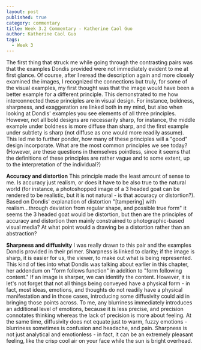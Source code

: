 ```yaml
---
layout: post
published: true
category: commentary
title: Week 3.2 Commentary - Katherine Caol Guo
author: Katherine Caol Guo
tags:
  - Week 3
---
```

The first thing that struck me while going through the contrasting pairs was that the examples Dondis provided were not immediately evident to me at first glance. Of course, after I reread the description again and more closely examined the images, I recognized the connections but truly, for some of the visual examples, my first thought was that the image would have been a better example for a different principle. This demonstrated to me how interconnected these principles are in visual design. For instance, boldness, sharpness, and exaggeration are linked both in my mind, but also when looking at Dondis' examples you see elements of all three principles. However, not all bold designs are necessarily sharp, for instance, the middle example under boldness is more diffuse than sharp, and the first example under subtlety is sharp (not diffuse as one would more readily assume). This led me to further ponder, how many of these principles will a "good" design incorporate. What are the most common principles we see today? (However, are these questions in themselves pointless, since it seems that the definitions of these principles are rather vague and to some extent, up to the interpretation of the individual?)

**Accuracy and distortion**
This principle made the least amount of sense to me. Is accuracy just realism, or does it have to be also true to the natural world (for instance, a photoshopped image of a 3 headed goat can be rendered to be realistic, but it is not natural - is that accuracy or distortion?). Based on Dondis' explanation of distortion "[tampering] with realism...through deviation from regular shape, and possible true form" it seems the 3 headed goat would be distortion, but then are the principles of accuracy and distortion then mainly constrained to photographic-based visual media? At what point would a drawing be a distortion rather than an abstraction?

**Sharpness and diffusivity**
I was really drawn to this pair and the examples Dondis provided in their primer. Sharpness is linked to clarity; if the image is sharp, it is easier for us, the viewer, to make out what is being represented. This kind of ties into what Dondis was talking about earlier in this chapter, her addendum on "form follows function" in addition to "form following content." If an image is sharper, we can identify the content. However, it is let's not forget that not all things being conveyed have a physical form - in fact, most ideas, emotions, and thoughts do not readily have a physical manifestation and in those cases, introducing some diffusivity could aid in bringing those points across. To me, any blurriness immediately introduces an additional level of emotions, because it is less precise, and precision connotates thinking whereas the lack of precision is more about feeling. At the same time, diffusivity does not equate just to warm, fuzzy emotions - blurriness sometimes is confusion and headache, and pain. Sharpness is not just analytical and emotionless - in fact, it can be an extremely pleasant feeling, like the crisp cool air on your face while the sun is bright overhead.  